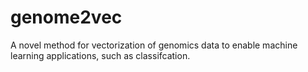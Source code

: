 # genome2vec

A novel method for vectorization of genomics data to enable machine learning applications, such as classifcation.

